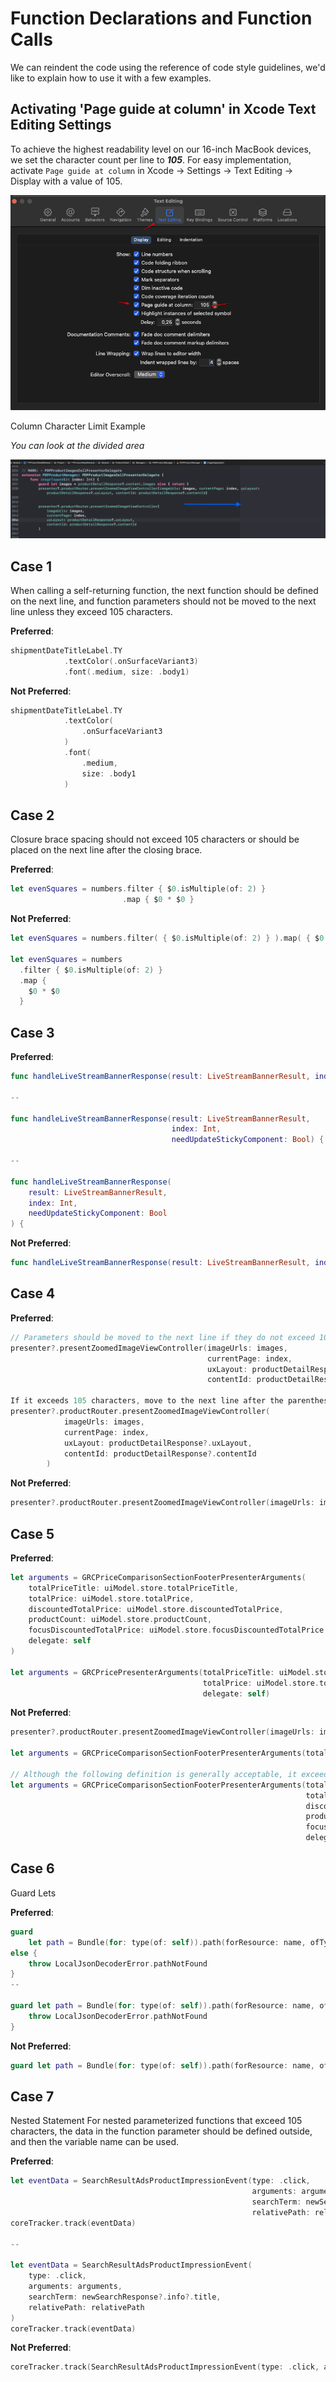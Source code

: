 
# Function Declarations and Function Calls

We can reindent the code using the reference of code style guidelines, we'd like to explain how to use it with a few examples.

## Activating 'Page guide at column' in Xcode Text Editing Settings

To achieve the highest readability level on our 16-inch MacBook devices, we set the character count per line to ***105***. For easy implementation, activate `Page guide at column` in Xcode -> Settings -> Text Editing -> Display with a value of 105.


![Xcode text editing display column](screens/text-editing-display-column.png)

Column Character Limit Example

*You can look at the divided area*

![Xcode text editing display column](screens/example-of-column-character-limit.png)

## Case 1

When calling a self-returning function, the next function should be defined on the next line, and function parameters should not be moved to the next line unless they exceed 105 characters.

**Preferred**:
```swift
shipmentDateTitleLabel.TY
            .textColor(.onSurfaceVariant3)
            .font(.medium, size: .body1)
```

**Not Preferred**:
```swift
shipmentDateTitleLabel.TY
            .textColor(
                .onSurfaceVariant3
            )
            .font(
                .medium,
                size: .body1
            )
```

## Case 2

Closure brace spacing should not exceed 105 characters or should be placed on the next line after the closing brace.

**Preferred**:
```swift
let evenSquares = numbers.filter { $0.isMultiple(of: 2) }
                         .map { $0 * $0 }
```

**Not Preferred**:
```swift
let evenSquares = numbers.filter( { $0.isMultiple(of: 2) } ).map( { $0 * $0 } ).compactMap( { $0 * $0 } ).filter( { $0.isMultiple(of: 2) } )

let evenSquares = numbers
  .filter { $0.isMultiple(of: 2) }
  .map {
    $0 * $0
  }
```

## Case 3

**Preferred**:
```swift
func handleLiveStreamBannerResponse(result: LiveStreamBannerResult, index: Int, needUpdate: Bool) { // Does not exceed 105 characters

--

func handleLiveStreamBannerResponse(result: LiveStreamBannerResult, 
                                    index: Int,
                                    needUpdateStickyComponent: Bool) {

--

func handleLiveStreamBannerResponse(
    result: LiveStreamBannerResult,
    index: Int,
    needUpdateStickyComponent: Bool
) {
```

**Not Preferred**:
```swift
func handleLiveStreamBannerResponse(result: LiveStreamBannerResult, index: Int, needUpdateStickyComponent: Bool) { // Exceeds 105 characters
```

## Case 4

**Preferred**:
```swift
// Parameters should be moved to the next line if they do not exceed 105 characters
presenter?.presentZoomedImageViewController(imageUrls: images,
                                            currentPage: index,
                                            uxLayout: productDetailResponse?.uxLayout,
                                            contentId: productDetailResponse?.contentId)

If it exceeds 105 characters, move to the next line after the parentheses
presenter?.productRouter.presentZoomedImageViewController(
            imageUrls: images,
            currentPage: index,
            uxLayout: productDetailResponse?.uxLayout,
            contentId: productDetailResponse?.contentId
        )
```

**Not Preferred**:
```swift
presenter?.productRouter.presentZoomedImageViewController(imageUrls: images, currentPage: index, uxLayout: productDetailResponse?.uxLayout, contentId: productDetailResponse?.contentId)
```

## Case 5

**Preferred**:
```swift
let arguments = GRCPriceComparisonSectionFooterPresenterArguments(
    totalPriceTitle: uiModel.store.totalPriceTitle,
    totalPrice: uiModel.store.totalPrice,
    discountedTotalPrice: uiModel.store.discountedTotalPrice,
    productCount: uiModel.store.productCount,
    focusDiscountedTotalPrice: uiModel.store.focusDiscountedTotalPrice.orFalse,
    delegate: self
)

let arguments = GRCPricePresenterArguments(totalPriceTitle: uiModel.store.totalPriceTitle,
                                           totalPrice: uiModel.store.totalPrice,
                                           delegate: self)
```

**Not Preferred**:
```swift
presenter?.productRouter.presentZoomedImageViewController(imageUrls: images, currentPage: index, uxLayout: productDetailResponse?.uxLayout, contentId: productDetailResponse?.contentId)

let arguments = GRCPriceComparisonSectionFooterPresenterArguments(totalPriceTitle: uiModel.store.totalPriceTitle, totalPrice: uiModel.store.totalPrice, discountedTotalPrice: uiModel.store.discountedTotalPrice, productCount: uiModel.store.productCount, focusDiscountedTotalPrice: uiModel.store.focusDiscountedTotalPrice.orFalse, delegate: self)

// Although the following definition is generally acceptable, it exceeds 105 characters, so use the example in the preferred section.
let arguments = GRCPriceComparisonSectionFooterPresenterArguments(totalPriceTitle: uiModel.store.totalPriceTitle, 
                                                                  totalPrice: uiModel.store.totalPrice,
                                                                  discountedTotalPrice: uiModel.store.discountedTotalPrice,
                                                                  productCount: uiModel.store.productCount,
                                                                  focusDiscountedTotalPrice: uiModel.store.focusDiscountedTotalPrice.orFalse,
                                                                  delegate: self)
```

## Case 6
Guard Lets

**Preferred**:
```swift
guard
    let path = Bundle(for: type(of: self)).path(forResource: name, ofType: kJsonFileType)
else {
    throw LocalJsonDecoderError.pathNotFound
}
--

guard let path = Bundle(for: type(of: self)).path(forResource: name, ofType: kJsonFileType) else {
    throw LocalJsonDecoderError.pathNotFound
}

```

**Not Preferred**:
```swift
guard let path = Bundle(for: type(of: self)).path(forResource: name, ofType: kJsonFileType) else { throw LocalJsonDecoderError.pathNotFound }
```

## Case 7
Nested Statement
For nested parameterized functions that exceed 105 characters, the data in the function parameter should be defined outside, and then the variable name can be used.

**Preferred**:
```swift
let eventData = SearchResultAdsProductImpressionEvent(type: .click,
                                                      arguments: arguments,
                                                      searchTerm: newSearchResponse?.info?.title,
                                                      relativePath: relativePath)
coreTracker.track(eventData)

--

let eventData = SearchResultAdsProductImpressionEvent(
    type: .click,
    arguments: arguments,
    searchTerm: newSearchResponse?.info?.title,
    relativePath: relativePath
)
coreTracker.track(eventData)

```

**Not Preferred**:
```swift
coreTracker.track(SearchResultAdsProductImpressionEvent(type: .click, arguments: arguments, searchTerm: newSearchResponse?.info?.title ?? "", relativePath: relativePath))
```
